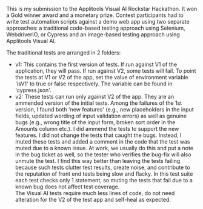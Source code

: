 This is my submission to the Applitools Visual AI Rockstar Hackathon. It won a Gold winner award and a monetary prize. Contest participants had to write test automation scripts against a demo web app using two separate approaches: a traditional code-based testing approach using Selenium, WebdriverIO, or Cypress and an image-based testing approach using Applitools Visual AI. 

The traditional tests are arranged in 2 folders: 
  - v1: This contains the first version of tests. If run against V1 of the application, they will pass. If run against V2, some tests will fail. 
  To point the tests at V1 or V2 of the app, set the value of environment variable 'isV1' to true or false respectively. The variable can be found in 'cypress.json'. 
  - v2: These tests can run only against V2 of the app. They are an ammended version of the initial tests. Among the failures of the 1st version, I found both 'new features' (e.g., new placeholders in the input fields, updated wording of input validation errors) as well as genuine bugs (e.g., wrong title of the input form, broken sort order in the Amounts column etc.). I did ammend the tests to support the new features. I did not change the tests that caught the bugs. Instead, I muted these tests and added a comment in the code that the test was muted due to a known issue. At work, we usually do this and put a note in the bug ticket as well, so the tester who verifies the bug-fix will also unmute the test. I find this way better than leaving the tests failing because such tests clutter test results, create noise, and contribute to the reputation of front end tests being slow and flacky. In this test suite each test checks only 1 statement, so muting the tests that fail due to a known bug does not affect test coverage.  
The Visual AI tests require much less lines of code, do not need alteration for the V2 of the test app and self-heal as expected.
